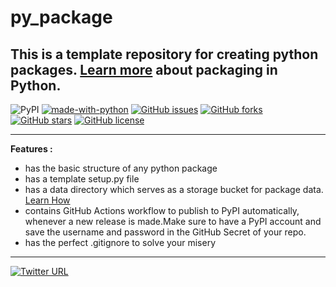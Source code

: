 # py_package
This is a template repository for creating python packages. [Learn more](https://packaging.python.org/tutorials/packaging-projects/) about packaging in Python.
---

![PyPI](https://img.shields.io/pypi/v/py_package)
[![made-with-python](https://img.shields.io/badge/Made%20with-Python-1f425f.svg)](https://www.python.org/)
[![GitHub issues](https://img.shields.io/github/issues/aahnik/py_package)](https://github.com/aahnik/py_package/issues)
[![GitHub forks](https://img.shields.io/github/forks/aahnik/py_package)](https://github.com/aahnik/py_package/network)
[![GitHub stars](https://img.shields.io/github/stars/aahnik/py_package)](https://github.com/aahnik/py_package/stargazers)
[![GitHub license](https://img.shields.io/github/license/aahnik/py_package)](https://github.com/aahnik/py_package/blob/master/LICENSE)

---

**Features :**

- has the basic structure of any python package
- has a template setup.py file
- has a data directory which serves as a storage bucket for package data. [Learn How](https://github.com/aahnik/meLearningPython/tree/master/py_packaging_data_files_demo)
- contains GitHub Actions workflow to publish to PyPI automatically, whenever a new release is made.Make sure to have a PyPI account and save the username and password in the GitHub Secret of your repo.
- has the perfect .gitignore to solve your misery

---

[![Twitter URL](https://img.shields.io/twitter/url?label=Tweet%20a%20thanks&style=social&url=https%3A%2F%2Fgithub.com%2Faahnik%2Fpy_package)](https://twitter.com/intent/tweet?text=Wow:&url=https%3A%2F%2Fgithub.com%2Faahnik%2Fpy_package)